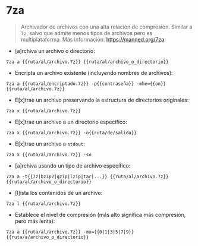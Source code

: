 # 7za

> Archivador de archivos con una alta relación de compresión.
> Similar a `7z`, salvo que admite menos tipos de archivos pero es multiplataforma.
> Más información: <https://manned.org/7za>.

- [a]rchiva un archivo o directorio:

`7za a {{ruta/al/archivo.7z}} {{ruta/al/archivo_o_directorio}}`

- Encripta un archivo existente (incluyendo nombres de archivos):

`7za a {{ruta/al/encriptado.7z}} -p{{contraseña}} -mhe={{on}} {{ruta/al/archivo.7z}}`

- E[x]trae un archivo preservando la estructura de directorios originales:

`7za x {{ruta/al/archivo.7z}}`

- E[x]trae un archivo a un directorio específico:

`7za x {{ruta/al/archivo.7z}} -o{{ruta/de/salida}}`

- E[x]trae un archivo a `stdout`:

`7za x {{ruta/al/archivo.7z}} -so`

- [a]rchiva usando un tipo de archivo específico:

`7za a -t{{7z|bzip2|gzip|lzip|tar|...}} {{ruta/al/archivo.7z}} {{ruta/al/archivo_o_directorio}}`

- [l]ista los contenidos de un archivo:

`7za l {{ruta/al/archivo.7z}}`

- Establece el nivel de compresión (más alto significa más compresión, pero más lenta):

`7za a {{ruta/al/archivo.7z}} -mx={{0|1|3|5|7|9}} {{ruta/a/archivo_o_directorio}}`
